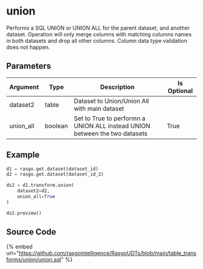 

# union

Performs a SQL UNION or UNION ALL for the parent dataset, and another dataset. Operation will only merge columns with matching columns names in both datasets and drop all other columns. Column data type validation does not happen.

## Parameters

| Argument  |  Type   |                                Description                                 | Is Optional |
| --------- | ------- | -------------------------------------------------------------------------- | ----------- |
| dataset2  | table   | Dataset to Union/Union All with main dataset                               |             |
| union_all | boolean | Set to True to performn a UNION ALL instead UNION between the two datasets | True        |


## Example

```python
d1 = rasgo.get.dataset(dataset_id)
d2 = rasgo.get.dataset(dataset_id_2)

ds2 = d1.transform.union(
    dataset2=d2,
    union_all=True
)

ds2.preview()
```

## Source Code

{% embed url="https://github.com/rasgointelligence/RasgoUDTs/blob/main/table_transforms/union/union.sql" %}

